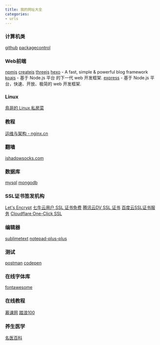 ```yaml
---
title: 我的网址大全
categories:
- urls
---
```

### 计算机类
[github](https://github.com/)
[packagecontrol](https://packagecontrol.io/)

### Web前端
[npmjs](https://www.npmjs.com/)
[createjs](http://createjs.com/)
[threejs](https://threejs.org/)
[hexo](https://hexo.io/) - A fast, simple & powerful blog framework
[koajs](http://koajs.com/) - 基于 Node.js 平台 的下一代 web 开发框架.
[express](http://www.expressjs.com/) - 基于 Node.js 平台，快速、开放、极简的 web 开发框架.

### Linux
[鳥哥的 Linux 私房菜](http://linux.vbird.org/)

### 教程
[运维与架构 - nginx.cn](http://www.nginx.cn)

### 翻墙
[ishadowsocks.com](http://ishadowsocks.com/)

### 数据库
[mysql](https://mysql.com/)
[mongodb](https://mongodb.com/)

### SSL证书签发机构
[Let's Encrypt](https://letsencrypt.org/)
[七牛云用户 SSL 证书免费](https://www.qiniu.com/)
[腾讯云DV SSL 证书](https://www.qcloud.com/)
[百度云SSL证书服务](https://cloud.baidu.com/product/cas.html)
[Cloudflare One-Click SSL](https://www.cloudflare.com/ssl/)

### 编辑器
[sublimetext](http://www.sublimetext.com/)
[notepad-plus-plus](https://notepad-plus-plus.org/)

### 测试
[postman](https://www.getpostman.com/)
[codepen](https://codepen.io/)

### 在线字体库
[fontawesome](http://fontawesome.io/)

### 在线教程
[慕课网](http://www.imooc.com/)
[踏浪100](http://www.talang100.com/)

### 养生医学
[名医百科](http://www.baikemy.com/)